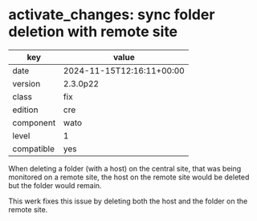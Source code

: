 [//]: # (werk v2)
# activate_changes: sync folder deletion with remote site

key        | value
---------- | ---
date       | 2024-11-15T12:16:11+00:00
version    | 2.3.0p22
class      | fix
edition    | cre
component  | wato
level      | 1
compatible | yes

When deleting a folder (with a host) on the central site,
that was being monitored on a remote site, the host
on the remote site would be deleted but the folder would
remain.

This werk fixes this issue by deleting both the host and
the folder on the remote site.







